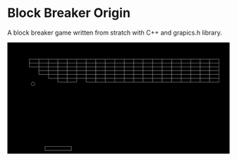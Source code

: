 # Block Breaker Origin
A block breaker game written from stratch with C++ and grapics.h library.

![alt text](https://github.com/Greycher/Block-Breaker-Origin/blob/main/Pictures/Screenshot.png?raw=true)
